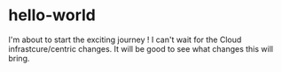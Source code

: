 # hello-world
I'm about to start the exciting journey !
I can't wait for the Cloud infrastcure/centric changes.
It will be good to see what changes this will bring.
